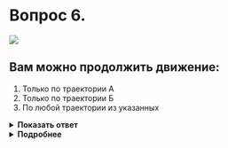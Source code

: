 # Вопрос 6.

![](https://s.drom.ru/i24228/pdd/tickets/2016/1543885259.jpg)

## Вам можно продолжить движение:

1. Только по траектории А
2. Только по траектории Б
3. По любой траектории из указанных

<details>
<summary><b>Показать ответ</b></summary>
Правильный ответ: 2
</details>
<details>
<summary><b>Подробнее</b></summary>
В такой ситуации, когда перед перекрестком установлен светофор с дополнительной секцией, при этом включена зеленая стрелка с основным красным сигналом, а за светофором на дороге несколько проезжих частей, движение под дополнительную секцию разрешается только в первую проезжую часть за светофором, т. е. по траектории «Б».
(Пункт 6.3 ПДД)
</details>